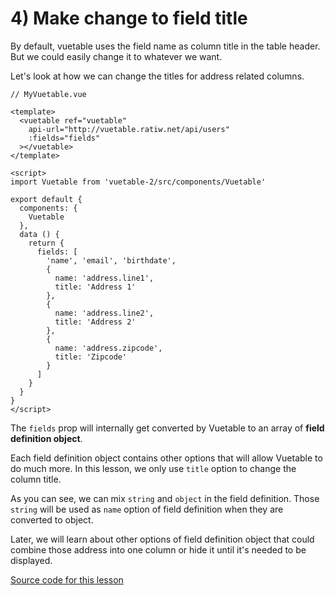 # 4) Make change to field title

By default, vuetable uses the field name as column title in the table header. But we could easily change it to whatever we want. 

Let's look at how we can change the titles for address related columns.

```vue
// MyVuetable.vue

<template>
  <vuetable ref="vuetable"
    api-url="http://vuetable.ratiw.net/api/users"
    :fields="fields"
  ></vuetable>
</template>

<script>
import Vuetable from 'vuetable-2/src/components/Vuetable'

export default {
  components: {
    Vuetable
  },
  data () {
    return {
      fields: [
        'name', 'email', 'birthdate',
        {
          name: 'address.line1',
          title: 'Address 1'
        },
        {
          name: 'address.line2',
          title: 'Address 2'
        },
        {
          name: 'address.zipcode',
          title: 'Zipcode'
        }
      ]
    }
  }
}
</script>
```

The `fields` prop will internally get converted by Vuetable to an array of **field definition object**.

Each field definition object contains other options that will allow Vuetable to do much more. In this lesson, we only use `title` option to change the column title.

As you can see, we can mix `string` and `object` in the field definition. Those `string` will be used as `name` option of field definition when they are converted to object.

Later, we will learn about other options of field definition object that could combine those address into one column or hide it until it's needed to be displayed.

[Source code for this lesson](https://github.com/ratiw/vuetable-2-tutorial/tree/lesson-4)
